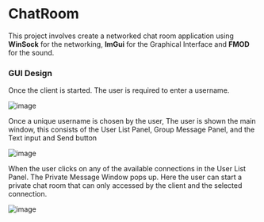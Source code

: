 # ChatRoom
This project involves create a networked chat room application using **WinSock** for the networking, **ImGui** for the Graphical Interface and **FMOD** for the sound. 


### GUI Design
Once the client is started. The user is required to enter a username.

![image](https://github.com/user-attachments/assets/438a8cd7-20fd-4ee5-882b-7e78d2c44c2a)

Once a unique username is chosen by the user, The user is shown the main window, this consists of the User List Panel, Group Message Panel, and the Text input and Send button

![image](https://github.com/user-attachments/assets/a589f639-dbdd-4c16-b317-69e962a76661)


When the user clicks on any of the available connections in the User List Panel. The Private Message Window pops up. Here the  user can start a private chat room that can only accessed by the client and the selected connection.

![image](https://github.com/user-attachments/assets/6a95b652-aa99-480f-bcbc-6bccfac7c56d)
